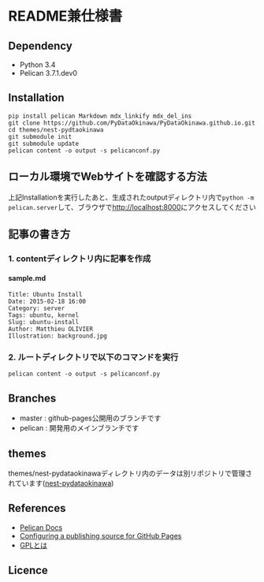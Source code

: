 # README兼仕様書

## Dependency

- Python 3.4
- Pelican 3.7.1.dev0

## Installation

    pip install pelican Markdown mdx_linkify mdx_del_ins
    git clone https://github.com/PyDataOkinawa/PyDataOkinawa.github.io.git
    cd themes/nest-pydtaokinawa
    git submodule init
    git submodule update
    pelican content -o output -s pelicanconf.py

## ローカル環境でWebサイトを確認する方法

上記Installationを実行したあと、生成されたoutputディレクトリ内で`python -m pelican.server`して、ブラウザで[http://localhost:8000](http://localhost:8000)にアクセスしてください


## 記事の書き方

### 1. contentディレクトリ内に記事を作成

#### sample.md

    Title: Ubuntu Install
    Date: 2015-02-18 16:00
    Category: server
    Tags: ubuntu, kernel
    Slug: ubuntu-install
    Author: Matthieu OLIVIER
    Illustration: background.jpg

### 2. ルートディレクトリで以下のコマンドを実行

    pelican content -o output -s pelicanconf.py


## Branches
- master  : github-pages公開用のブランチです
- pelican : 開発用のメインブランチです


## themes

themes/nest-pydataokinawaディレクトリ内のデータは別リポジトリで管理されています([nest-pydataokinawa](https://github.com/PyDataOkinawa/nest-pydataokinawa))


## References

- [Pelican Docs](http://docs.getpelican.com/en/3.6.3/index.html)
- [Configuring a publishing source for GitHub Pages](https://help.github.com/articles/configuring-a-publishing-source-for-github-pages/)
- [GPLとは](http://www.weblio.jp/content/GPL)


## Licence
